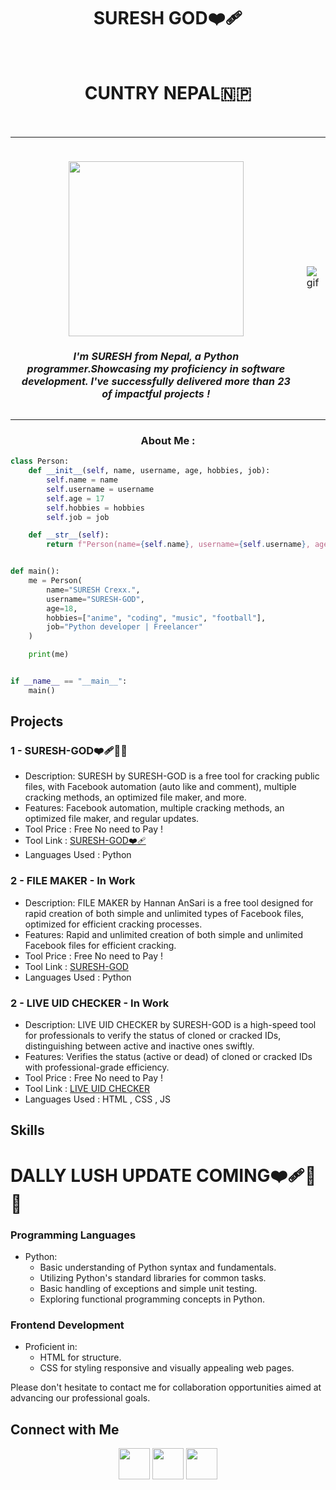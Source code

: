 <h1 align="center">SURESH GOD❤️‍🩹</h1><br>
<h1 align="center">CUNTRY NEPAL🇳🇵</h1><br>

<table border="0">
 <tr>
    <td>
      <br>
     <p align="center">
      <img width="280" align="center" src="https://github-widgetbox.vercel.app/api/profile?username=HARRY-EXE&data=followers,repositories,stars,commits&theme=viridescent"/>
       <h5 align = "center" >I'm SURESH from Nepal, a Python programmer.Showcasing my proficiency in software development. I've successfully delivered more than 23 of impactful projects ! </h5>
</div>
    <td>
      <img alt="gif" src="https://github.com/HARRY-EXE/HARRY-EXE/assets/94730463/6b433417-45b5-4bc9-ac0a-b74521e398ae">
   </td>  
 </tr>  
</table>

<h3 align = "center" >About Me : </h3>

```python
class Person:
    def __init__(self, name, username, age, hobbies, job):
        self.name = name
        self.username = username
        self.age = 17
        self.hobbies = hobbies
        self.job = job

    def __str__(self):
        return f"Person(name={self.name}, username={self.username}, age={self.age}, hobbies={self.hobbies}, job={self.job})"


def main():
    me = Person(
        name="SURESH Crexx.",
        username="SURESH-GOD",
        age=18,
        hobbies=["anime", "coding", "music", "football"],
        job="Python developer | Freelancer"
    )

    print(me)


if __name__ == "__main__":
    main()

```

## Projects

### 1 - SURESH-GOD❤️‍🩹💋🫶
- Description: SURESH by SURESH-GOD is a free tool for cracking public files, with Facebook automation (auto like and comment), multiple cracking methods, an optimized file maker, and more.
- Features: Facebook automation, multiple cracking methods, an optimized file maker, and regular updates.
- Tool Price : Free No need to Pay !
- Tool Link : [SURESH-GOD❤️‍🩹](https://github.com/NET077/Ub)
- Languages Used : Python

### 2 - FILE MAKER - In Work
- Description: FILE MAKER by Hannan AnSari is a free tool designed for rapid creation of both simple and unlimited types of Facebook files, optimized for efficient cracking processes.
- Features:  Rapid and unlimited creation of both simple and unlimited Facebook files for efficient cracking.
- Tool Price : Free No need to Pay !
- Tool Link : [SURESH-GOD](https://github.com/NET077/FILE)
- Languages Used : Python

### 2 - LIVE UID CHECKER - In Work
- Description: LIVE UID CHECKER by SURESH-GOD is a high-speed tool for professionals to verify the status of cloned or cracked IDs, distinguishing between active and inactive ones swiftly.
- Features:  Verifies the status (active or dead) of cloned or cracked IDs with professional-grade efficiency.
- Tool Price : Free No need to Pay !
- Tool Link : [LIVE UID CHECKER](https://harry-exe.github.io/live-uid-checker/)
- Languages Used : HTML , CSS , JS

## Skills

# DALLY LUSH UPDATE COMING❤️‍🩹💋🫶

### Programming Languages
- Python:
  - Basic understanding of Python syntax and fundamentals.
  - Utilizing Python's standard libraries for common tasks.
  - Basic handling of exceptions and simple unit testing.
  - Exploring functional programming concepts in Python.
### Frontend Development
- Proficient in:
  - HTML for structure.
  - CSS for styling responsive and visually appealing web pages.

Please don't hesitate to contact me for collaboration opportunities aimed at advancing our professional goals.

## Connect with Me

<p align="center">
    <a href="https://wa.me/+9779766573662" target="_blank" rel="noopener noreferrer"><img src="https://img.icons8.com/color/100/000000/whatsapp.png" width="50" /></a>
    <a href="https://www.facebook.com/profile.php?id=100085465607076"target="_blank" rel="noopener noreferrer"><img src="https://img.icons8.com/color/100/000000/facebook-new.png" width="50" /></a>
    <a href="https://t.me/HARRYSURESH" target="_blank" rel="noopener noreferrer"><img src="https://img.icons8.com/color/100/000000/telegram-app.png" width="50" /></a>
</p>

